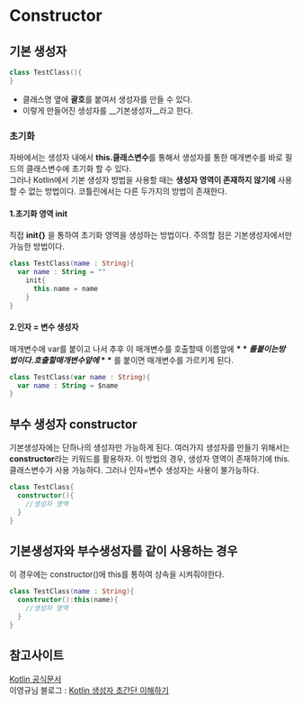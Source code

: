 # Constructor
## 기본 생성자
```kotlin
class TestClass(){   
}
```
+ 클래스명 옆에 **괄호**를 붙여서 생성자를 만들 수 있다.
+ 이렇게 만들어진 생성자를 __기본생성자__라고 한다.
   
### 초기화
자바에서는 생성자 내에서 **this.클래스변수**를 통해서 생성자를 통한 매개변수를 바로 필드의 클래스변수에 초기화 할 수 있다.   
그러나 Kotlin에서 기본 생성자 방법을 사용할 때는 **생성자 영역이 존재하지 않기에** 사용할 수 없는 방법이다. 코틀린에서는 다른 두가지의 방법이 존재한다.
   
#### 1.초기화 영역 init
직접 **init{}** 을 통하여 초기화 영역을 생성하는 방법이다.
주의할 점은 기본생성자에서만 가능한 방법이다.
   
```kotlin
class TestClass(name : String){
  var name : String = ""
    init{
      this.name = name
    }
}
```

#### 2.인자 = 변수 생성자
매개변수에 var를 붙이고 나서 추후 이 매개변수를 호출할때 이름앞에 **$** 를 붙이는 방법이다.
호출할 매개변수 앞에 **$** 를 붙이면 매개변수를 가르키게 된다.
   
```kotlin
class TestClass(var name : String){
  var name : String = $name
}
```

## 부수 생성자 constructor
기본생성자에는 단하나의 생성자만 가능하게 된다. 여러가지 생성자를 만들기 위해서는 **constructor**라는 키워드를 활용하자.
이 방법의 경우, 생성자 영역이 존재하기에 this.클래스변수가 사용 가능하다. 그러나 인자=변수 생성자는 사용이 불가능하다.
   
```kotlin
class TestClass{
  constructor(){
    //생성자 영역
  }
}
```

## 기본생성자와 부수생성자를 같이 사용하는 경우
이 경우에는 constructor()에 this를 통하여 상속을 시켜줘야한다.
```kotlin
class TestClass(name : String){
  constructor():this(name){
    //생성자 영역
  }
}
```

## 참고사이트
[Kotlin 공식문서](https://kotlinlang.org/docs/classes.html#secondary-constructors)   
이영규님 블로그 : [Kotlin 생성자 초간단 이해하기](https://medium.com/@sket8993/kotlin-%EC%83%9D%EC%84%B1%EC%9E%90-%EC%B4%88%EA%B0%84%EB%8B%A8-%EC%9D%B4%ED%95%B4%ED%95%98%EA%B8%B0-b8a61df6fe6)
